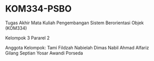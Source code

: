 # KOM334-PSBO
Tugas Akhir Mata Kuliah Pengembangan Sistem Berorientasi Objek (KOM334)

Kelompok 3 Pararel 2

Anggota Kelompok:
Tami Fildzah Nabielah
Dimas Nabil Ahmad
Alfariz Gilang Septian
Yosar Awandi Porseda
